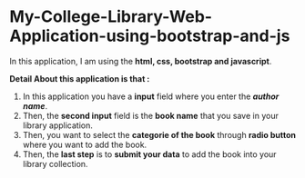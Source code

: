 # My-College-Library-Web-Application-using-bootstrap-and-js

In this application, I am using the <b>html, css, bootstrap and javascript</b>.

<b> Detail About this application is that :</b>

1. In this application you have a <b>input</b> field where you enter the <b><i>author name</i></b>.
2. Then, the <b>second input</b> field is the <b>book name</b> that you save in your library application.
3. Then, you want to select the <b>categorie of the book</b> through <b>radio button</b> where you want to add the book.
4. Then, the <b>last step</b> is to <b>submit your data</b> to add the book into your library collection.
